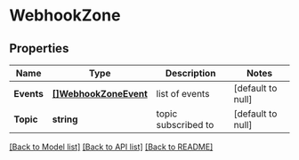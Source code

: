 # WebhookZone

## Properties
Name | Type | Description | Notes
------------ | ------------- | ------------- | -------------
**Events** | [**[]WebhookZoneEvent**](webhook_zone_event.md) | list of events | [default to null]
**Topic** | **string** | topic subscribed to | [default to null]

[[Back to Model list]](../README.md#documentation-for-models) [[Back to API list]](../README.md#documentation-for-api-endpoints) [[Back to README]](../README.md)


